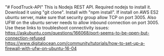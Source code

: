 "# FoodTruck-API"
This is Nodejs REST API.
Required nodejs to install it.
Download it using "git clone".
Install with "npm install".
If install on AWS ES2 ubuntu server, make sure that security group allow TCP on port 3005.
Also UFW on the ubuntu server needs to allow inbound connection on port 3005.
Use these links to troubleshoot connectivity issues:
https://askubuntu.com/questions/166068/port-seems-to-be-open-but-connection-refused
https://www.digitalocean.com/community/tutorials/how-to-set-up-a-firewall-with-ufw-on-ubuntu-16-04
